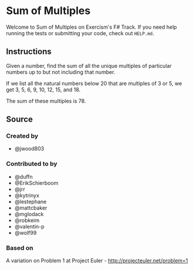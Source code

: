 # Sum of Multiples

Welcome to Sum of Multiples on Exercism's F# Track.
If you need help running the tests or submitting your code, check out `HELP.md`.

## Instructions

Given a number, find the sum of all the unique multiples of particular numbers up to
but not including that number.

If we list all the natural numbers below 20 that are multiples of 3 or 5,
we get 3, 5, 6, 9, 10, 12, 15, and 18.

The sum of these multiples is 78.

## Source

### Created by

- @jwood803

### Contributed to by

- @duffn
- @ErikSchierboom
- @jrr
- @kytrinyx
- @lestephane
- @mattcbaker
- @mglodack
- @robkeim
- @valentin-p
- @wolf99

### Based on

A variation on Problem 1 at Project Euler - http://projecteuler.net/problem=1